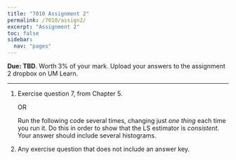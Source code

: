 ```yaml
---
title: "7010 Assignment 2"
permalink: /7010/assign2/
excerpt: "Assignment 2"
toc: false
sidebar:
  nav: "pages"
---
```


**Due: TBD**. Worth 3% of your mark. Upload your answers
to the assignment 2 dropbox on UM Learn.

------------------------------------------------------------------------

1.  Exercise question 7, from Chapter 5.

    OR

    Run the following code several times, changing just _one thing_ each time you run it. Do this in order to show that the LS estimator is _consistent_. Your answer should include several histograms.
    
2.  Any exercise question that does not include an answer key.

